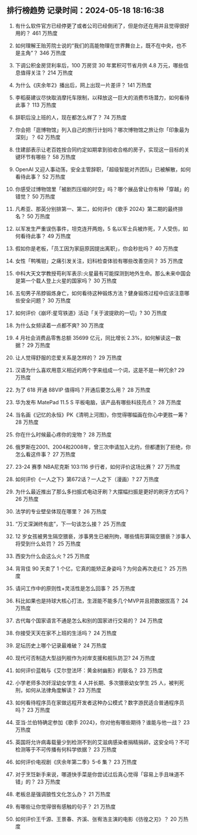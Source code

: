 
## 排行榜趋势 记录时间：2024-05-18 18:16:38
  
  1. 有什么软件官方已经停更了或者公司已经倒闭了，但是你还在用并且觉得很好用的？ 461 万热度
    
  2. 如何理解王贻芳院士说的“我们的高能物理在世界舞台上，既不在中央，也不是主角”？ 346 万热度
    
  3. 下调公积金房贷利率后，100 万房贷 30 年累积可节省月供 4.8 万元，哪些信息值得关注？ 214 万热度
    
  4. 为什么《庆余年2》播出后，网上出现一片差评？ 141 万热度
    
  5. 李稻葵建议尽快取消摩托车限制，以释放这一巨大的消费市场潜力，如何看待此事？ 113 万热度
    
  6. 辞职后没上班的人，现在都怎么样了？ 74 万热度
    
  7. 你会把「逛博物馆」列入自己的旅行计划吗？哪次博物馆之旅让你「印象最为深刻」？ 62 万热度
    
  8. 住建部表示让老百姓按合同约定如期拿到验收合格的房子，实现这一目标的关键环节有哪些？ 58 万热度
    
  9. OpenAI 又迎人事动荡，安全主管辞职，「超级智能对齐团队」已被解散，如何看待此事？ 52 万热度
    
  10. 你感受过博物馆里「被剧烈压缩的时空」吗？哪个展品曾让你有种「穿越」的错觉？ 50 万热度
    
  11. 凡希亚、那英分别排第一、第二，如何评价《歌手 2024》第二期的最终排名？ 50 万热度
    
  12. 以军发生严重误伤事件，坦克连开两炮，5 名以军士兵被炸死，7 人受伤，如何看待此事？ 49 万热度
    
  13. 假如你是老板，「员工因为家庭原因提出离职」，你会秒批吗？ 40 万热度
    
  14. 女性「鸭嘴钳」之痛引发关注，妇科检查体验有哪些改善空间？ 35 万热度
    
  15. 中科大天文学教授苟利军表示:火星最有可能探测到地外生命。那么未来中国会是第一个载人登上火星的国家吗？ 30 万热度
    
  16. 五旬男子吊脖锻炼身亡，如何看待这种锻炼方法？健身锻炼过程中应该注意哪些安全问题？ 30 万热度
    
  17. 如何评价《崩坏:星穹铁道》活动「关于波提欧的一切」? 30 万热度
    
  18. 为什么女频读着一点都不爽? 30 万热度
    
  19. 4 月社会消费品零售总额 35699 亿元，同比增长 2.3%，如何解读这一数据？ 29 万热度
    
  20. 让人觉得舒服的恋爱关系是怎样的？ 29 万热度
    
  21. 汉语为什么喜欢用意义相近的两个字来组成一个词，这是不是一种冗余? 29 万热度
    
  22. 为了 618 开通 88VIP 值得吗？开通后要怎么用？ 28 万热度
    
  23. 华为发布 MatePad 11.5 S 平板电脑，该产品有哪些科技亮点？ 28 万热度
    
  24. 当名画《记忆的永恒》PK《清明上河图》，你觉得哪幅画在你心中更胜一筹？ 28 万热度
    
  25. 你在什么时候最心疼你的宠物？ 28 万热度
    
  26. 俄罗斯在2001、2004和2008年，曾三次申请加入北约，但都遭到了拒绝，你怎么看这件事？ 27 万热度
    
  27. 23-24 赛季 NBA尼克斯 103:116 步行者，如何评价这场比赛？ 27 万热度
    
  28. 如何评价《一人之下》第672话？一人之下（漫画）? 27 万热度
    
  29. 为什么最近推出了那么多扫振式电动牙刷？大摆幅扫振是更好的刷牙方式吗？ 26 万热度
    
  30. 法学的专业壁垒体现在哪里？ 26 万热度
    
  31. “万丈深渊终有底”，下一句该怎么接？ 25 万热度
    
  32. 12 岁女孩被男生隔空猥亵，涉事男生已被刑拘，哪些情形算隔空猥亵？涉事人将受到什么处罚？ 25 万热度
    
  33. 西安为什么会这么火 ? 25 万热度
    
  34. 背背佳 90 天卖了 1 个亿，它真的能矫正身姿吗？为何会再次走红？ 25 万热度
    
  35. 请问工作中的原则性+灵活性是怎么回事？ 25 万热度
    
  36. 科比如果也是持球大核心打法，生涯能不能多几个MVP并且把数据拔高？ 24 万热度
    
  37. 古代每个国家语言不通是怎么和别的国家进行交易的？ 24 万热度
    
  38. 你接受天天在家不上班的生活吗？ 24 万热度
    
  39. 足坛历史上哪个记录最难破？ 24 万热度
    
  40. 现代可否制造大型战列舰作为对岸支援和舰队防卫? 24 万热度
    
  41. 如何评价蓝戟与《艾尔登法环：黄金树幽影》的联名？ 23 万热度
    
  42. 小学老师多次奸淫幼女学生 4 人并长期、多次猥亵幼女学生 25 人，被判死刑，如何从法律角度解读？ 23 万热度
    
  43. 如何看待程序员在家做远程开发者这种办公模式？数字游民适合普通程序员吗？ 23 万热度
    
  44. 亚当·兰伯特确定参加《歌手 2024》，你对他有哪些期待？谁能与他一战？ 23 万热度
    
  45. 英国将允许病毒载量少到检测不到的艾滋病感染者捐精捐卵，这安全吗？不可检测等于不可传播有何科学依据？ 23 万热度
    
  46. 如何评价电视剧《庆余年第二季》5-6 集？ 23 万热度
    
  47. 对于烹饪新手来说，哪道快手菜是你尝试过后真心觉得「容易上手且味道不错」的？ 23 万热度
    
  48. 老板总是强调狼性文化怎么办？ 21 万热度
    
  49. 有哪些让你觉得很有感触的句子？ 21 万热度
    
  50. 如何评价王千源、王景春、齐溪、张宥浩主演的电影《彷徨之刃》？ 20 万热度
    